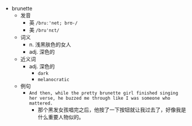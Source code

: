 - brunette
  - 发音
    - 英 `/bruː'net; brʊ-/`
    - 美 `/bru'nɛt/`
  - 词义
    - n. 浅黑肤色的女人
    - adj. 深色的
  - 近义词
    - adj. 深色的
      - `dark`
      - `melanocratic`
  - 例句
    - `And then, while the pretty brunette girl finished singing her verse, he buzzed me through like I was someone who mattered.`
      - 那个黑发女孩唱完之后，他按了一下按钮就让我过去了，好像我是什么重要人物似的。

